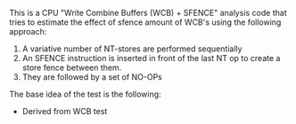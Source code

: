 This is a CPU "Write Combine Buffers (WCB) + SFENCE" analysis code that tries to estimate
the effect of sfence amount of WCB's using the following approach:

1. A variative number of NT-stores are performed sequentially
1. An SFENCE instruction is inserted in front of the last NT op to create a store fence between them.
1. They are followed by a set of NO-OPs

The base idea of the test is the following:
* Derived from WCB test
